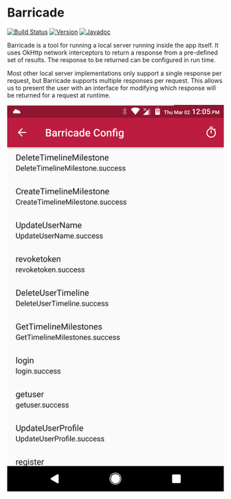 # Barricade

[![Build Status](https://travis-ci.org/mutualmobile/Barricade.svg)](https://travis-ci.org/mutualmobile/Barricade)
[![Version](https://api.bintray.com/packages/mutualmobile/Android/barricade/images/download.svg)](https://bintray.com/mutualmobile/Android/barricade)
[![Javadoc](https://javadoc-emblem.rhcloud.com/doc/com.mutualmobile/barricade/badge.svg)](http://www.javadoc.io/doc/com.mutualmobile/barricade)

Barricade is a tool for running a local server running inside the app itself. It uses OkHttp network interceptors to return a response from a pre-defined set of results. The response to be returned can be configured in run time.

Most other local server implementations only support a single response per request, but Barricade supports multiple responses per request. This allows us to present the user with an interface for modifying which response will be returned for a request at runtime.

<p align="center">
<img src="ReadmeResources/barricade-realtime-config.png") alt="Example App"/>
</p>